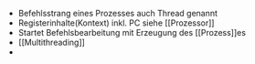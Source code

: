 - Befehlsstrang eines Prozesses auch Thread genannt
- Registerinhalte(Kontext) inkl. PC siehe [[Prozessor]] 
- Startet Befehlsbearbeitung mit Erzeugung des [[Prozess]]es
- [[Multithreading]]
- 